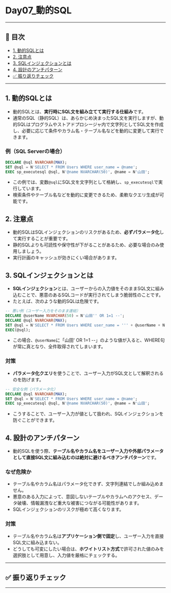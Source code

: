 # Day07_動的SQL

---

## 🎯 目次
- [1. 動的SQLとは](#1-動的sqlとは)
- [2. 注意点](#2-注意点)
- [3. SQLインジェクションとは](#3-sqlインジェクションとは)
- [4. 設計のアンチパターン](#4-設計のアンチパターン)
- [✅ 振り返りチェック](#-振り返りチェック)
---

## 1. 動的SQLとは

- 動的SQLとは、**実行時にSQL文を組み立てて実行する仕組み**です。
- 通常のSQL（静的SQL）は、あらかじめ決まったSQL文を実行しますが、動的SQLはプログラムやストアドプロシージャ内で文字列としてSQL文を作成し、必要に応じて条件やカラム名・テーブル名などを動的に変更して実行できます。

### 例（SQL Serverの場合）

```sql
DECLARE @sql NVARCHAR(MAX);
SET @sql = N'SELECT * FROM Users WHERE user_name = @name';
EXEC sp_executesql @sql, N'@name NVARCHAR(50)', @name = N'山田';
```

- この例では、変数`@sql`にSQL文を文字列として格納し、`sp_executesql`で実行しています。
- 検索条件やテーブル名などを動的に変更できるため、柔軟なクエリ生成が可能です。

## 2. 注意点

- 動的SQLはSQLインジェクションのリスクがあるため、**必ずパラメータ化**して実行することが重要です。
- 静的SQLよりも可読性や保守性が下がることがあるため、必要な場合のみ使用しましょう。
- 実行計画のキャッシュが効きにくい場合があります。

## 3. SQLインジェクションとは

- **SQLインジェクション**とは、ユーザーからの入力値をそのままSQL文に組み込むことで、悪意のあるSQLコードが実行されてしまう脆弱性のことです。
- たとえば、次のような動的SQLは危険です。

```sql
-- 悪い例（ユーザー入力をそのまま連結）
DECLARE @userName NVARCHAR(50) = N'山田'' OR 1=1 --';
DECLARE @sql NVARCHAR(MAX);
SET @sql = N'SELECT * FROM Users WHERE user_name = ''' + @userName + N'''';
EXEC(@sql);
```

- この場合、`@userName`に「山田' OR 1=1 --」のような値が入ると、WHERE句が常に真となり、全件取得されてしまいます。

### 対策

- **パラメータ化クエリ**を使うことで、ユーザー入力がSQL文として解釈されるのを防げます。

```sql
-- 安全な例（パラメータ化）
DECLARE @sql NVARCHAR(MAX);
SET @sql = N'SELECT * FROM Users WHERE user_name = @name';
EXEC sp_executesql @sql, N'@name NVARCHAR(50)', @name = N'山田';
```

- こうすることで、ユーザー入力が値として扱われ、SQLインジェクションを防ぐことができます。

## 4. 設計のアンチパターン

- 動的SQLを使う際、**テーブル名やカラム名をユーザー入力や外部パラメータとして直接SQL文に組み込むのは絶対に避けるべきアンチパターン**です。

### なぜ危険か

- テーブル名やカラム名はパラメータ化できず、文字列連結でしか組み込めません。
- 悪意のある入力によって、意図しないテーブルやカラムへのアクセス、データ破壊、情報漏洩など重大な被害につながる可能性があります。
- SQLインジェクションのリスクが極めて高くなります。

### 対策

- テーブル名やカラム名は**アプリケーション側で固定**し、ユーザー入力を直接SQL文に組み込まない。
- どうしても可変にしたい場合は、**ホワイトリスト方式**で許可された値のみを選択肢として用意し、入力値を厳格にチェックする。

---

## ✅ 振り返りチェック


---

